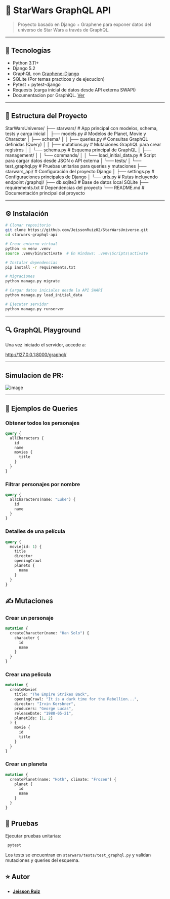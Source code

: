 # 🌌 StarWars GraphQL API

> Proyecto basado en Django + Graphene para exponer datos del universo de Star Wars a través de GraphQL.

---

## 🚀 Tecnologías

- Python 3.11+
- Django 5.2
- GraphQL con [Graphene-Django](https://docs.graphene-python.org/projects/django/en/latest/)
- SQLite (Por temas practicos y de ejecucion)
- Pytest + pytest-django
- Requests (carga inicial de datos desde API externa SWAPI)
- Documentacion por GraphiQL. [Ver](http://127.0.0.1:8000/graphql/)

---

## 📁 Estructura del Proyecto
StarWarsUniverse/
├── starwars/ # App principal con modelos, schema, tests y carga inicial
│ ├── models.py # Modelos de Planet, Movie y Character
│ ├── schema/
│ │ ├── queries.py # Consultas GraphQL definidas (Query)
│ │ ├── mutations.py # Mutaciones GraphQL para crear registros
│ │ └── schema.py # Esquema principal de GraphQL
│ ├── management/
│ │ └── commands/
│ │ └── load_initial_data.py # Script para cargar datos desde JSON o API externa
│ └── tests/
│ └── test_graphql.py # Pruebas unitarias para queries y mutaciones
├── starwars_api/ # Configuración del proyecto Django
│ ├── settings.py # Configuraciones principales de Django
│ └── urls.py # Rutas incluyendo endpoint /graphql/
├── db.sqlite3 # Base de datos local SQLite
├── requirements.txt # Dependencias del proyecto
└── README.md # Documentación principal del proyecto

---

## ⚙️ Instalación

```bash
# Clonar repositorio
git clone https://github.com/JeissonRuiz02/StarWarsUniverse.git
cd starwars-graphql-api

# Crear entorno virtual
python -m venv .venv
source .venv/bin/activate  # En Windows: .venv\Scripts\activate

# Instalar dependencias
pip install -r requirements.txt

# Migraciones
python manage.py migrate

# Cargar datos iniciales desde la API SWAPI
python manage.py load_initial_data

# Ejecutar servidor
python manage.py runserver
```
---
## 🔍 GraphQL Playground
Una vez iniciado el servidor, accede a:

http://127.0.0.1:8000/graphql/

---
## Simulacion de PR:
![image](https://github.com/user-attachments/assets/2dcf7669-8419-4eee-9eef-067b733e9c8a)

---

## 🧪 Ejemplos de Queries

### Obtener todos los personajes

```graphql
query {
  allCharacters {
    id
    name
    movies {
      title
    }
  }
}
```

### Filtrar personajes por nombre

```graphql
query {
  allCharacters(name: "Luke") {
    id
    name
  }
}
```

### Detalles de una película

```graphql
query {
  movie(id: 1) {
    title
    director
    openingCrawl
    planets {
      name
    }
  }
}
```

## ✍️ Mutaciones

### Crear un personaje

```graphql
mutation {
  createCharacter(name: "Han Solo") {
    character {
      id
      name
    }
  }
}
```

### Crear una pelicula

```graphql
mutation {
  createMovie(
    title: "The Empire Strikes Back",
    openingCrawl: "It is a dark time for the Rebellion...",
    director: "Irvin Kershner",
    producers: "George Lucas",
    releaseDate: "1980-05-21",
    planetIds: [1, 2]
  ) {
    movie {
      id
      title
    }
  }
}

```

### Crear un planeta

```graphql
mutation {
  createPlanet(name: "Hoth", climate: "Frozen") {
    planet {
      id
      name
    }
  }
}

```


## 🧪 Pruebas
Ejecutar pruebas unitarias:

```bash
 pytest
```
Los tests se encuentran en `starwars/tests/test_graphql.py` y validan mutaciones y queries del esquema.


## ⭐ Autor
- [**Jeisson Ruiz**](https://github.com/JeissonRuiz02)
